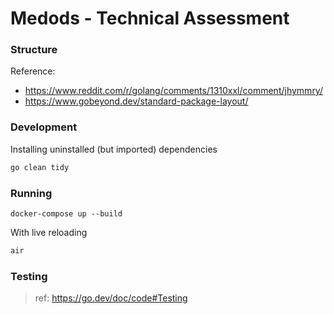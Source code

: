 # Medods - Technical Assessment

### Structure

Reference:
- https://www.reddit.com/r/golang/comments/1310xxl/comment/jhymmry/
- https://www.gobeyond.dev/standard-package-layout/



### Development

Installing uninstalled (but imported) dependencies
```bash
go clean tidy
```


### Running

```
docker-compose up --build
```

With live reloading
```bash
air
```



### Testing
> ref: https://go.dev/doc/code#Testing

